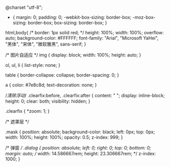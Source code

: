 

@charset "utf-8";

* {
    margin: 0;
    padding: 0;
    -webkit-box-sizing: border-box;
    -moz-box-sizing: border-box;
    box-sizing: border-box;
}

html,body{
    /* border: 1px solid red; */
    height: 100%;
    width: 100%;
    overflow: auto;
    background-color: #FFFFFF;
    font-family: "Arial", "Microsoft YaHei", "黑体", "宋体", "微软雅黑", sans-serif;
}


/* 图片自适应 */
img {
    display: block;
    width: 100%;
    height: auto;
}

ol,
ul,
li {
    list-style: none;
}

table {
    border-collapse: collapse;
    border-spacing: 0;
}

a {
    color: #7e8c8d;
    text-decoration: none;
}

/*清除浮动*/
.clearfix:before,
.clearfix:after {
    content: " ";
    display: inline-block;
    height: 0;
    clear: both;
    visibility: hidden;
}

.clearfix {
    *zoom: 1;
}


/* 遮罩层 */

.mask {
    position: absolute;
    background-color: black;
    left: 0px;
    top: 0px;
    width: 100%;
    height: 100%;
    opacity: 0.5;
    z-index: 999;
}

/* 弹窗 */
.dialog {
    position: absolute;
    left: 0;
    right: 0;
    top: 0;
    bottom: 0;
    margin: auto;
    /* width: 14.586667rem;
    height: 23.306667rem; */
    z-index: 1000;
}


